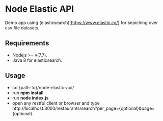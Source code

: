 # Node Elastic API
Demo app using (elasticsearch)[https://www.elastic.co/] for searching over csv file datasets.

## Requirements
- Nodejs >= v(7.7).
- Java 8 for elasticsearch.

## Usage
- cd {path-to}/node-elastic-api/
- run **npm install**
- run **node index.js**
- open any restful client or browser and type http://localhost:3000/restaurants/search?per_page={optional}&page={optional}.
